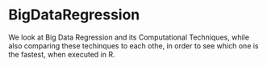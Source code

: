 # BigDataRegression
We look at Big Data Regression and its Computational Techniques, while also comparing these techinques to each othe, in order to see which one is the fastest, when executed in R.
